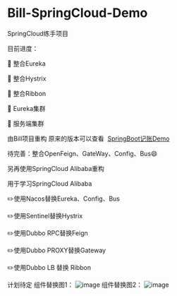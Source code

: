 # Bill-SpringCloud-Demo
SpringCloud练手项目

目前进度：

🚩 整合Eureka

🚩 整合Hystrix

🚩 整合Ribbon

🚩 Eureka集群

🚩 服务端集群


由Bill项目重构
原来的版本可以查看 
[SpringBoot记账Demo](https://github.com/Aliang99/billProject)

待完善：整合OpenFeign、GateWay、Config、Bus😄

另再使用SpringCloud Alibaba重构

用于学习SpringCloud Alibaba

✏️使用Nacos替换Eureka、Config、Bus

✏️使用Sentinel替换Hystrix

✏️使用Dubbo RPC替换Feign

✏️使用Dubbo PROXY替换Gateway

✏️使用Dubbo LB 替换 Ribbon

计划待定
组件替换图1：
![image](https://user-images.githubusercontent.com/38972334/151257484-4daa6c34-f0dd-4233-bbd7-b58e6355ef13.png)
组件替换图2：
![image](https://user-images.githubusercontent.com/38972334/151257600-fbaa7e51-fa0d-4af9-8703-6dfb5d9e3730.png)

